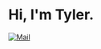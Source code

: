 # Hi, I'm Tyler.

[![Mail](https://img.shields.io/badge/Tyler%40WesternPine.Dev-%E2%9C%89-57e?style=for-the-badge)](mailto:tyler@westernpine.dev)



<!--
**WesternPine/WesternPine** is a ✨ _special_ ✨ repository because its `README.md` (this file) appears on your GitHub profile.

Here are some ideas to get you started:

- 🔭 I’m currently working on ...
- 🌱 I’m currently learning ...
- 👯 I’m looking to collaborate on ...
- 🤔 I’m looking for help with ...
- 💬 Ask me about ...
- 📫 How to reach me: ...
- 😄 Pronouns: ...
- ⚡ Fun fact: ...
-->
